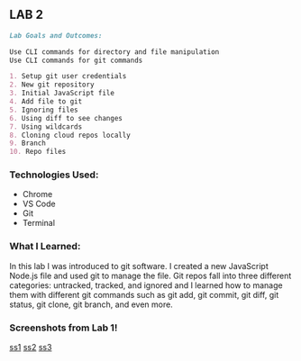 ## LAB 2

```markdown
Lab Goals and Outcomes:

Use CLI commands for directory and file manipulation
Use CLI commands for git commands

1. Setup git user credentials
2. New git repository
3. Initial JavaScript file
4. Add file to git
5. Ignoring files
6. Using diff to see changes
7. Using wildcards
8. Cloning cloud repos locally
9. Branch
10. Repo files

```

### Technologies Used:
- Chrome
- VS Code
- Git
- Terminal

### What I Learned:
In this lab I was introduced to git software. I created a new JavaScript Node.js file and used git to manage the file. Git repos fall into three different categories: untracked, tracked, and ignored and I learned how to manage them with different git commands such as git add, git commit, git diff, git status, git clone, git branch, and even more. 

### Screenshots from Lab 1!

[ss1](lab-01-node.js)
[ss2](lab-01-node.png)
[ss3](lab-01-shortcuts.txt)
